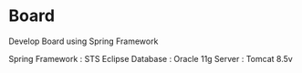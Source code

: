# Board
Develop Board using Spring Framework

Spring Framework : STS
Eclipse
Database : Oracle 11g
Server : Tomcat 8.5v
